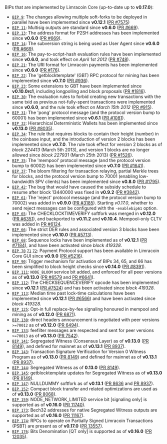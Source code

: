 BIPs that are implemented by Limracoin Core (up-to-date up to **v0.17.0**):

* [`BIP 9`](https://github.com/limracoin/bips/blob/master/bip-0009.mediawiki): The changes allowing multiple soft-forks to be deployed in parallel have been implemented since **v0.12.1**  ([PR #7575](https://github.com/limracoin/limracoin/pull/7575))
* [`BIP 11`](https://github.com/limracoin/bips/blob/master/bip-0011.mediawiki): Multisig outputs are standard since **v0.6.0** ([PR #669](https://github.com/limracoin/limracoin/pull/669)).
* [`BIP 13`](https://github.com/limracoin/bips/blob/master/bip-0013.mediawiki): The address format for P2SH addresses has been implemented since **v0.6.0** ([PR #669](https://github.com/limracoin/limracoin/pull/669)).
* [`BIP 14`](https://github.com/limracoin/bips/blob/master/bip-0014.mediawiki): The subversion string is being used as User Agent since **v0.6.0** ([PR #669](https://github.com/limracoin/limracoin/pull/669)).
* [`BIP 16`](https://github.com/limracoin/bips/blob/master/bip-0016.mediawiki): The pay-to-script-hash evaluation rules have been implemented since **v0.6.0**, and took effect on *April 1st 2012* ([PR #748](https://github.com/limracoin/limracoin/pull/748)).
* [`BIP 21`](https://github.com/limracoin/bips/blob/master/bip-0021.mediawiki): The URI format for Limracoin payments has been implemented since **v0.6.0** ([PR #176](https://github.com/limracoin/limracoin/pull/176)).
* [`BIP 22`](https://github.com/limracoin/bips/blob/master/bip-0022.mediawiki): The 'getblocktemplate' (GBT) RPC protocol for mining has been implemented since **v0.7.0** ([PR #936](https://github.com/limracoin/limracoin/pull/936)).
* [`BIP 23`](https://github.com/limracoin/bips/blob/master/bip-0023.mediawiki): Some extensions to GBT have been implemented since **v0.10.0rc1**, including longpolling and block proposals ([PR #1816](https://github.com/limracoin/limracoin/pull/1816)).
* [`BIP 30`](https://github.com/limracoin/bips/blob/master/bip-0030.mediawiki): The evaluation rules to forbid creating new transactions with the same txid as previous not-fully-spent transactions were implemented since **v0.6.0**, and the rule took effect on *March 15th 2012* ([PR #915](https://github.com/limracoin/limracoin/pull/915)).
* [`BIP 31`](https://github.com/limracoin/bips/blob/master/bip-0031.mediawiki): The 'pong' protocol message (and the protocol version bump to 60001) has been implemented since **v0.6.1** ([PR #1081](https://github.com/limracoin/limracoin/pull/1081)).
* [`BIP 32`](https://github.com/limracoin/bips/blob/master/bip-0032.mediawiki): Hierarchical Deterministic Wallets has been implemented since **v0.13.0** ([PR #8035](https://github.com/limracoin/limracoin/pull/8035)).
* [`BIP 34`](https://github.com/limracoin/bips/blob/master/bip-0034.mediawiki): The rule that requires blocks to contain their height (number) in the coinbase input, and the introduction of version 2 blocks has been implemented since **v0.7.0**. The rule took effect for version 2 blocks as of *block 224413* (March 5th 2013), and version 1 blocks are no longer allowed since *block 227931* (March 25th 2013) ([PR #1526](https://github.com/limracoin/limracoin/pull/1526)).
* [`BIP 35`](https://github.com/limracoin/bips/blob/master/bip-0035.mediawiki): The 'mempool' protocol message (and the protocol version bump to 60002) has been implemented since **v0.7.0** ([PR #1641](https://github.com/limracoin/limracoin/pull/1641)).
* [`BIP 37`](https://github.com/limracoin/bips/blob/master/bip-0037.mediawiki): The bloom filtering for transaction relaying, partial Merkle trees for blocks, and the protocol version bump to 70001 (enabling low-bandwidth SPV clients) has been implemented since **v0.8.0** ([PR #1795](https://github.com/limracoin/limracoin/pull/1795)).
* [`BIP 42`](https://github.com/limracoin/bips/blob/master/bip-0042.mediawiki): The bug that would have caused the subsidy schedule to resume after block 13440000 was fixed in **v0.9.2** ([PR #3842](https://github.com/limracoin/limracoin/pull/3842)).
* [`BIP 61`](https://github.com/limracoin/bips/blob/master/bip-0061.mediawiki): The 'reject' protocol message (and the protocol version bump to 70002) was added in **v0.9.0** ([PR #3185](https://github.com/limracoin/limracoin/pull/3185)). Starting *v0.17.0*, whether to send reject messages can be configured with the `-enablebip61` option.
* [`BIP 65`](https://github.com/limracoin/bips/blob/master/bip-0065.mediawiki): The CHECKLOCKTIMEVERIFY softfork was merged in **v0.12.0** ([PR #6351](https://github.com/limracoin/limracoin/pull/6351)), and backported to **v0.11.2** and **v0.10.4**. Mempool-only CLTV was added in [PR #6124](https://github.com/limracoin/limracoin/pull/6124).
* [`BIP 66`](https://github.com/limracoin/bips/blob/master/bip-0066.mediawiki): The strict DER rules and associated version 3 blocks have been implemented since **v0.10.0** ([PR #5713](https://github.com/limracoin/limracoin/pull/5713)).
* [`BIP 68`](https://github.com/limracoin/bips/blob/master/bip-0068.mediawiki): Sequence locks have been implemented as of **v0.12.1**  ([PR #7184](https://github.com/limracoin/limracoin/pull/7184)), and have been activated since *block 419328*.
* [`BIP 70`](https://github.com/limracoin/bips/blob/master/bip-0070.mediawiki) [`71`](https://github.com/limracoin/bips/blob/master/bip-0071.mediawiki) [`72`](https://github.com/limracoin/bips/blob/master/bip-0072.mediawiki): Payment Protocol support has been available in Limracoin Core GUI since **v0.9.0** ([PR #5216](https://github.com/limracoin/limracoin/pull/5216)).
* [`BIP 90`](https://github.com/limracoin/bips/blob/master/bip-0090.mediawiki): Trigger mechanism for activation of BIPs 34, 65, and 66 has been simplified to block height checks since **v0.14.0** ([PR #8391](https://github.com/limracoin/limracoin/pull/8391)).
* [`BIP 111`](https://github.com/limracoin/bips/blob/master/bip-0111.mediawiki): `NODE_BLOOM` service bit added, and enforced for all peer versions as of **v0.13.0** ([PR #6579](https://github.com/limracoin/limracoin/pull/6579) and [PR #6641](https://github.com/limracoin/limracoin/pull/6641)).
* [`BIP 112`](https://github.com/limracoin/bips/blob/master/bip-0112.mediawiki): The CHECKSEQUENCEVERIFY opcode has been implemented since **v0.12.1** ([PR #7524](https://github.com/limracoin/limracoin/pull/7524)) and has been activated since *block 419328*.
* [`BIP 113`](https://github.com/limracoin/bips/blob/master/bip-0113.mediawiki): Median time past lock-time calculations have been implemented since **v0.12.1** ([PR #6566](https://github.com/limracoin/limracoin/pull/6566)) and have been activated since *block 419328*.
* [`BIP 125`](https://github.com/limracoin/bips/blob/master/bip-0125.mediawiki): Opt-in full replace-by-fee signaling honoured in mempool and mining as of **v0.12.0** ([PR 6871](https://github.com/limracoin/limracoin/pull/6871)).
* [`BIP 130`](https://github.com/limracoin/bips/blob/master/bip-0130.mediawiki): direct headers announcement is negotiated with peer versions `>=70012` as of **v0.12.0** ([PR 6494](https://github.com/limracoin/limracoin/pull/6494)).
* [`BIP 133`](https://github.com/limracoin/bips/blob/master/bip-0133.mediawiki): feefilter messages are respected and sent for peer versions `>=70013` as of **v0.13.0** ([PR 7542](https://github.com/limracoin/limracoin/pull/7542)).
* [`BIP 141`](https://github.com/limracoin/bips/blob/master/bip-0141.mediawiki): Segregated Witness (Consensus Layer) as of **v0.13.0** ([PR 8149](https://github.com/limracoin/limracoin/pull/8149)), and defined for mainnet as of **v0.13.1** ([PR 8937](https://github.com/limracoin/limracoin/pull/8937)).
* [`BIP 143`](https://github.com/limracoin/bips/blob/master/bip-0143.mediawiki): Transaction Signature Verification for Version 0 Witness Program as of **v0.13.0** ([PR 8149](https://github.com/limracoin/limracoin/pull/8149)) and defined for mainnet as of **v0.13.1** ([PR 8937](https://github.com/limracoin/limracoin/pull/8937)).
* [`BIP 144`](https://github.com/limracoin/bips/blob/master/bip-0144.mediawiki): Segregated Witness as of **0.13.0** ([PR 8149](https://github.com/limracoin/limracoin/pull/8149)).
* [`BIP 145`](https://github.com/limracoin/bips/blob/master/bip-0145.mediawiki): getblocktemplate updates for Segregated Witness as of **v0.13.0** ([PR 8149](https://github.com/limracoin/limracoin/pull/8149)).
* [`BIP 147`](https://github.com/limracoin/bips/blob/master/bip-0147.mediawiki): NULLDUMMY softfork as of **v0.13.1** ([PR 8636](https://github.com/limracoin/limracoin/pull/8636) and [PR 8937](https://github.com/limracoin/limracoin/pull/8937)).
* [`BIP 152`](https://github.com/limracoin/bips/blob/master/bip-0152.mediawiki): Compact block transfer and related optimizations are used as of **v0.13.0** ([PR 8068](https://github.com/limracoin/limracoin/pull/8068)).
* [`BIP 159`](https://github.com/limracoin/bips/blob/master/bip-0159.mediawiki): NODE_NETWORK_LIMITED service bit [signaling only] is supported as of **v0.16.0** ([PR 11740](https://github.com/limracoin/limracoin/pull/11740)).
* [`BIP 173`](https://github.com/limracoin/bips/blob/master/bip-0173.mediawiki): Bech32 addresses for native Segregated Witness outputs are supported as of **v0.16.0** ([PR 11167](https://github.com/limracoin/limracoin/pull/11167)).
* [`BIP 174`](https://github.com/limracoin/bips/blob/master/bip-0174.mediawiki): RPCs to operate on Partially Signed Limracoin Transactions (PSBT) are present as of **v0.17.0** ([PR 13557](https://github.com/limracoin/limracoin/pull/13557)).
* [`BIP 176`](https://github.com/limracoin/bips/blob/master/bip-0176.mediawiki): Bits Denomination [QT only] is supported as of **v0.16.0** ([PR 12035](https://github.com/limracoin/limracoin/pull/12035)).
